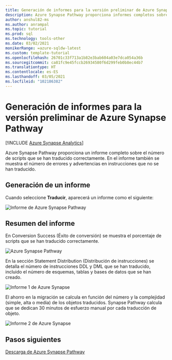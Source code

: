 ```yaml
---
title: Generación de informes para la versión preliminar de Azure Synapse Pathway
description: Azure Synapse Pathway proporciona informes completos sobre los scripts traducidos.
author: anshul82-ms
ms.author: anrampal
ms.topic: tutorial
ms.prod: sql
ms.technology: tools-other
ms.date: 03/02/2021
monikerRange: =azure-sqldw-latest
ms.custom: template-tutorial
ms.openlocfilehash: 26701c33f713a1b82e3bab604a03e7dca054a36b
ms.sourcegitcommit: ca81fc9e45fccb26934580f6d299feb0b8ec44b7
ms.translationtype: HT
ms.contentlocale: es-ES
ms.lasthandoff: 03/05/2021
ms.locfileid: "102186382"
---
```

# <a name="report-generation-for-azure-synapse-pathway-preview"></a>Generación de informes para la versión preliminar de Azure Synapse Pathway
[!INCLUDE [Azure Synapse Analytics](../../includes/applies-to-version/asa.md)]

Azure Synapse Pathway proporciona un informe completo sobre el número de scripts que se han traducido correctamente. En el informe también se muestra el número de errores y advertencias en instrucciones que no se han traducido.

## <a name="generate-report"></a>Generación de un informe

Cuando seleccione **Traducir**, aparecerá un informe como el siguiente:

![Informe de Azure Synapse Pathway](./media/report-generaration/report-overview.png)

## <a name="report-summary"></a>Resumen del informe

En Conversion Success (Éxito de conversión) se muestra el porcentaje de scripts que se han traducido correctamente.

![Azure Synapse Pathway](./media/report-generaration/conversion-success.png)

En la sección Statement Distribution (Distribución de instrucciones) se detalla el número de instrucciones DDL y DML que se han traducido, incluido el número de esquemas, tablas y bases de datos que se han creado.

![Informe 1 de Azure Synapse](./media/report-generaration/statement-distribution.png)

El ahorro en la migración se calcula en función del número y la complejidad (simple, alta o media) de los objetos traducidos. Synapse Pathway calcula que se dedican 30 minutos de esfuerzo manual por cada traducción de objeto.

![Informe 2 de Azure Synapse](./media/report-generaration/migration-savings.png)

## <a name="next-steps"></a>Pasos siguientes

[Descarga de Azure Synapse Pathway](synapse-pathway-download.md)